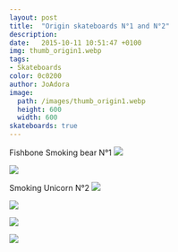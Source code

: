```yaml
---
layout: post
title:  "Origin skateboards N°1 and N°2"
description: 
date:   2015-10-11 10:51:47 +0100
img: thumb_origin1.webp
tags: 
- Skateboards
color: 0c0200
author: JoAdora
image:
  path: /images/thumb_origin1.webp
  height: 600
  width: 600
skateboards: true
---
```

Fishbone Smoking bear N°1
![]({{site.baseurl}}/images/origin1.webp)

![]({{site.baseurl}}/images/origin2.webp)

Smoking Unicorn N°2
![]({{site.baseurl}}/images/origin3.jpg)

![]({{site.baseurl}}/images/origin4.jpg)

![]({{site.baseurl}}/images/ED_SassyUnicorn.webp)

![]({{site.baseurl}}/images/flipbook-gallery-2.webp)